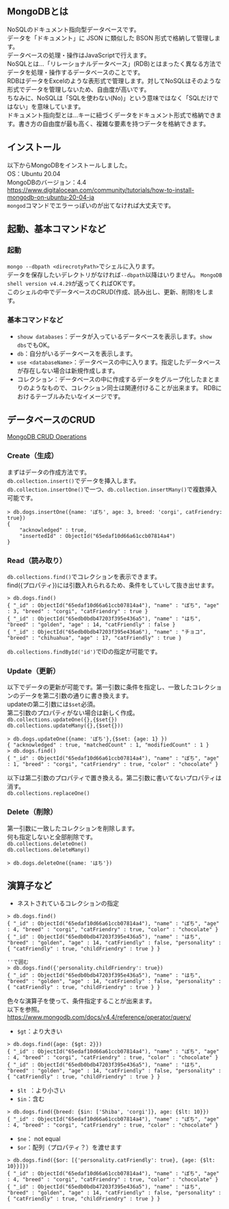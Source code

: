## MongoDBとは
NoSQLのドキュメント指向型データベースです。  
データを「ドキュメント」に JSON に類似した BSON 形式で格納して管理します。  
データベースの処理・操作はJavaScriptで行えます。  
NoSQLとは...「リレーショナルデータベース」(RDB)とはまったく異なる方法でデータを処理・操作するデータベースのことです。  
RDBはデータをExcelのような表形式で管理します。対してNoSQLはそのような形式でデータを管理しないため、自由度が高いです。  
ちなみに、NoSQLは「SQLを使わない(No)」という意味ではなく「SQLだけではない」を意味しています。  
ドキュメント指向型とは...キーに紐づくデータをドキュメント形式で格納できます。書き方の自由度が最も高く、複雑な要素を持つデータを格納できます。  

## インストール
以下からMongoDBをインストールしました。  
OS：Ubuntu 20.04  
MongoDBのバージョン：4.4  
https://www.digitalocean.com/community/tutorials/how-to-install-mongodb-on-ubuntu-20-04-ja  
`mongod`コマンドでエラーっぽいのが出てなければ大丈夫です。

## 起動、基本コマンドなど
### 起動
`mongo --dbpath <direcrotyPath>`でシェルに入ります。  
データを保存したいデレクトリがなければ`--dbpath`以降はいりません。
`MongoDB shell version v4.4.29`が返ってくればOKです。  
このシェルの中でデータベースのCRUD(作成、読み出し、更新、削除)をします。  

### 基本コマンドなど
- `shouw databases`：データが入っているデータベースを表示します。`show dbs`でもOK。
- `db`：自分がいるデータベースを表示します。
- `use <databaseName>`：データベースの中に入ります。指定したデータベースが存在しない場合は新規作成します。
- コレクション：データベースの中に作成するデータをグループ化したまとまりのようなもので、コレクション同士は関連付けることが出来ます。
 RDBにおけるテーブルみたいなイメージです。

## データベースのCRUD
[MongoDB CRUD Operations](https://www.mongodb.com/docs/v4.4/crud/)
### Create（生成）
まずはデータの作成方法です。  
`db.collection.insert()`でデータを挿入します。  
`db.collection.insertOne()`で一つ、`db.collection.insertMany()`で複数挿入可能です。  
```
> db.dogs.insertOne({name: 'ぽち', age: 3, breed: 'corgi', catFriendry: true})
{
	"acknowledged" : true,
	"insertedId" : ObjectId("65edaf10d66a61ccb07814a4")
}
```
### Read（読み取り）
`db.collections.find()`でコレクションを表示できます。  
find({プロパティ})には引数入れられるため、条件をしていして抜き出せます。
```
> db.dogs.find()
{ "_id" : ObjectId("65edaf10d66a61ccb07814a4"), "name" : "ぽち", "age" : 3, "breed" : "corgi", "catFriendry" : true }
{ "_id" : ObjectId("65edb0bdb47203f395e436a5"), "name" : "はち", "breed" : "golden", "age" : 14, "catFriendly" : false }
{ "_id" : ObjectId("65edb0bdb47203f395e436a6"), "name" : "チョコ", "breed" : "chihuahua", "age" : 17, "catFriendly" : true }
```
`db.collections.findById('id')`でIDの指定が可能です。

### Update（更新）
以下でデータの更新が可能です。第一引数に条件を指定し、一致したコレクションのデータを第二引数の通りに書き換えます。  
updateの第二引数には`$set`必須。  
第二引数のプロパティがない場合は新しく作成。  
`db.collections.updateOne({},{$set{})`  
`db.collections.updateMany({},{$set{}))`  
```
> db.dogs.updateOne({name: 'ぽち'},{$set: {age: 1} })
{ "acknowledged" : true, "matchedCount" : 1, "modifiedCount" : 1 }
> db.dogs.find()
{ "_id" : ObjectId("65edaf10d66a61ccb07814a4"), "name" : "ぽち", "age" : 1, "breed" : "corgi", "catFriendry" : true, "color" : "chocolate" }
```
以下は第二引数のプロパティで置き換える。第二引数に書いてないプロパティは消す。  
`db.collections.replaceOne()`  

### Delete（削除）
第一引数に一致したコレクションを削除します。  
 何も指定しないと全部削除です。  
`db.collections.deleteOne()`  
`db.collections.deleteMany()`  
```
> db.dogs.deleteOne({name: 'はち'})
```

## 演算子など
- ネストされているコレクションの指定
```
> db.dogs.find()
{ "_id" : ObjectId("65edaf10d66a61ccb07814a4"), "name" : "ぽち", "age" : 4, "breed" : "corgi", "catFriendry" : true, "color" : "chocolate" }
{ "_id" : ObjectId("65edb0bdb47203f395e436a5"), "name" : "はち", "breed" : "golden", "age" : 14, "catFriendly" : false, "personality" : { "catFriendly" : true, "childFriendry" : true } }

''で囲む
> db.dogs.find({'personality.childFriendry': true})
{ "_id" : ObjectId("65edb0bdb47203f395e436a5"), "name" : "はち", "breed" : "golden", "age" : 14, "catFriendly" : false, "personality" : { "catFriendly" : true, "childFriendry" : true } }
```
色々な演算子を使って、条件指定することが出来ます。  
以下を参照。  
https://www.mongodb.com/docs/v4.4/reference/operator/query/  
- `$gt`：より大きい
```
> db.dogs.find({age: {$gt: 2}})
{ "_id" : ObjectId("65edaf10d66a61ccb07814a4"), "name" : "ぽち", "age" : 4, "breed" : "corgi", "catFriendry" : true, "color" : "chocolate" }
{ "_id" : ObjectId("65edb0bdb47203f395e436a5"), "name" : "はち", "breed" : "golden", "age" : 14, "catFriendly" : false, "personality" : { "catFriendly" : true, "childFriendry" : true } }
```
- `$lt `：より小さい
- `$in`：含む
```
> db.dogs.find({breed: {$in: ['Shiba', 'corgi']}, age: {$lt: 10}})
{ "_id" : ObjectId("65edaf10d66a61ccb07814a4"), "name" : "ぽち", "age" : 4, "breed" : "corgi", "catFriendry" : true, "color" : "chocolate" }
```
- `$ne`： not equal
- `$or`：配列（プロパティ？）を渡せます
```
> db.dogs.find({$or: [{'personality.catFriendly': true}, {age: {$lt: 10}}]})
{ "_id" : ObjectId("65edaf10d66a61ccb07814a4"), "name" : "ぽち", "age" : 4, "breed" : "corgi", "catFriendry" : true, "color" : "chocolate" }
{ "_id" : ObjectId("65edb0bdb47203f395e436a5"), "name" : "はち", "breed" : "golden", "age" : 14, "catFriendly" : false, "personality" : { "catFriendly" : true, "childFriendry" : true } }
```
